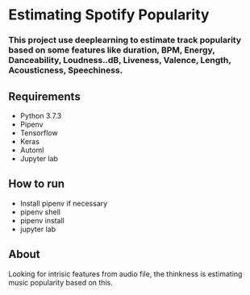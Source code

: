 # Estimating Spotify Popularity
### This project use deeplearning to  estimate track popularity based on some features like duration, BPM, Energy, Danceability, Loudness..dB, Liveness, Valence, Length, Acousticness, Speechiness.

## Requirements

- Python 3.7.3
- Pipenv
- Tensorflow
- Keras
- Automl
- Jupyter lab

## How to run

- Install pipenv if necessary
- pipenv shell
- pipenv install
- jupyter lab

## About
  Looking for intrisic features from audio file, the thinkness is estimating music popularity based on this.
